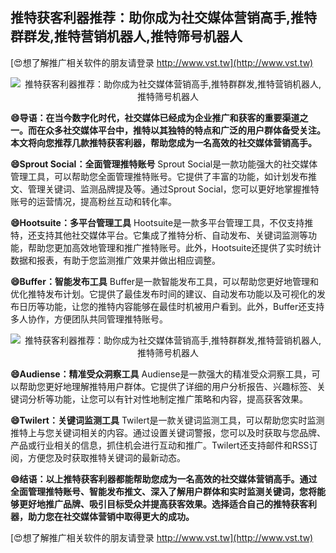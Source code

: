 ## **推特获客利器推荐：助你成为社交媒体营销高手,推特群群发,推特营销机器人,推特筛号机器人**

[😍想了解推广相关软件的朋友请登录 http://www.vst.tw](http://www.vst.tw)

 <center><img src="https://vst.tw/MP4/tuiguang/png/3.png" alt="推特获客利器推荐：助你成为社交媒体营销高手,推特群群发,推特营销机器人,推特筛号机器人"></center>

**😄导语：在当今数字化时代，社交媒体已经成为企业推广和获客的重要渠道之一。而在众多社交媒体平台中，推特以其独特的特点和广泛的用户群体备受关注。本文将向您推荐几款推特获客利器，帮助您成为一名高效的社交媒体营销高手。**

**😄Sprout Social：全面管理推特账号**
Sprout Social是一款功能强大的社交媒体管理工具，可以帮助您全面管理推特账号。它提供了丰富的功能，如计划发布推文、管理关键词、监测品牌提及等。通过Sprout Social，您可以更好地掌握推特账号的运营情况，提高粉丝互动和转化率。

**😄Hootsuite：多平台管理工具**
Hootsuite是一款多平台管理工具，不仅支持推特，还支持其他社交媒体平台。它集成了推特分析、自动发布、关键词监测等功能，帮助您更加高效地管理和推广推特账号。此外，Hootsuite还提供了实时统计数据和报表，有助于您监测推广效果并做出相应调整。

**😄Buffer：智能发布工具**
Buffer是一款智能发布工具，可以帮助您更好地管理和优化推特发布计划。它提供了最佳发布时间的建议、自动发布功能以及可视化的发布日历等功能，让您的推特内容能够在最佳时机被用户看到。此外，Buffer还支持多人协作，方便团队共同管理推特账号。

 <center><img src="https://vst.tw/MP4/tuiguang/png/1.png" alt="推特获客利器推荐：助你成为社交媒体营销高手,推特群群发,推特营销机器人,推特筛号机器人"></center>

**😄Audiense：精准受众洞察工具**
Audiense是一款强大的精准受众洞察工具，可以帮助您更好地理解推特用户群体。它提供了详细的用户分析报告、兴趣标签、关键词分析等功能，让您可以有针对性地制定推广策略和内容，提高获客效果。

**😄Twilert：关键词监测工具**
Twilert是一款关键词监测工具，可以帮助您实时监测推特上与您关键词相关的内容。通过设置关键词警报，您可以及时获取与您品牌、产品或行业相关的信息，抓住机会进行互动和推广。Twilert还支持邮件和RSS订阅，方便您及时获取推特关键词的最新动态。

**😄结语：以上推特获客利器都能帮助您成为一名高效的社交媒体营销高手。通过全面管理推特账号、智能发布推文、深入了解用户群体和实时监测关键词，您将能够更好地推广品牌、吸引目标受众并提高获客效果。选择适合自己的推特获客利器，助力您在社交媒体营销中取得更大的成功。**

[😍想了解推广相关软件的朋友请登录 http://www.vst.tw](http://www.vst.tw)



